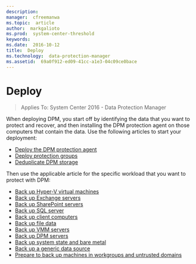 ```yaml
---
description:  
manager:  cfreemanwa
ms.topic:  article
author:  markgalioto
ms.prod:  system-center-threshold
keywords:  
ms.date:  2016-10-12
title:  Deploy
ms.technology:  data-protection-manager
ms.assetid:  69a0f912-ed09-41cc-a1e3-04c09ce0bace
---
```


# Deploy

>Applies To: System Center 2016 - Data Protection Manager

When deploying DPM, you start off by identifying the data that you want to protect and recover, and then installing the DPM protection agent on those computers that contain the data. Use the following articles to start your deployment:
- [Deploy the DPM protection agent](./deploy-the-dpm-protection-agent.md)
- [Deploy protection groups](./deploy-protection-groups.md)
- [Deduplicate DPM storage](./deduplicate-dpm-storage.md)

Then use the applicable article for the specific workload that you want to protect with DPM:

- [Back up Hyper-V virtual machines](./back-up-hyper-v-virtual-machines.md)
- [Back up Exchange servers](./back-up-exchange-with-dpm.md)
- [Back up SharePoint servers](./back-up-sharepoint-with-dpm.md)
- [Back up SQL server](./back-up-sql-server-with-dpm.md)
- [Back up client computers](./back-up-client-computers-with-dpm.md)
- [Back up file data](./back-up-file-data-with-dpm.md)
- [Back up VMM servers](./back-up-and-restore-vmm-servers.md)
- [Back up DPM servers](./back-up-the-dpm-server.md)
- [Back up system state and bare metal](./back-up-system-state-and-bare-metal.md)
- [Back up a generic data source](./prepare-to-back-up-a-generic-data-source.md)
- [Prepare to back up machines in workgroups and untrusted domains](./prepare-machines-in-workgroups-and-untrusted-domains-for-backup.md)
